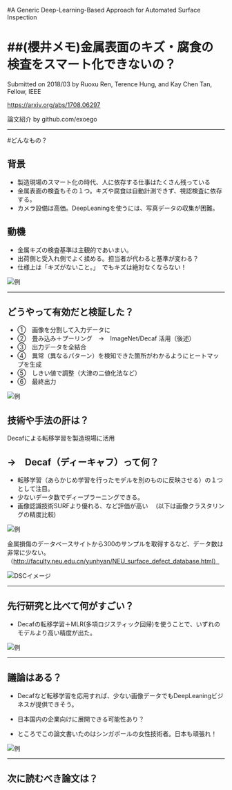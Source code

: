 
#A Generic Deep-Learning-Based Approach
for Automated Surface Inspection

##(櫻井メモ)金属表面のキズ・腐食の検査をスマート化できないの？
===

Submitted on 2018/03
by Ruoxu Ren, Terence Hung, and Kay Chen Tan, Fellow, IEEE


https://arxiv.org/abs/1708.06297

論文紹介 by github.com/exoego

---

#どんなもの？

## 背景

* 製造現場のスマート化の時代、人に依存する仕事はたくさん残っている
* 金属表面の検査もその１つ。キズや腐食は自動計測できず、視認検査に依存する。
* カメラ設備は高価。DeepLeaningを使うには、写真データの収集が困難。


## 動機
* 金属キズの検査基準は主観的であいまい。
* 出荷側と受入れ側でよく揉める。担当者が代わると基準が変わる？
* 仕様上は「キズがないこと。」　でもキズは絶対なくならない！

![例](https://image.ibb.co/dd5kM7/scratch01.jpg)

---

## どうやって有効だと検証した？

* ①　画像を分割して入力データに
* ②　畳み込み＋プーリング　→　ImageNet/Decaf 活用（後述）
* ③　出力データを全結合
* ④　異常（異なるパターン）を検知できた箇所がわかるようにヒートマップを生成
* ⑤　しきい値で調整（大津の二値化法など）
* ⑥　最終出力　　


![例](https://image.ibb.co/bTsnZS/scratch02.jpg)

## 技術や手法の肝は？

Decafによる転移学習を製造現場に活用

## →　Decaf（ディーキャフ）って何？
* 転移学習（あらかじめ学習を行ったモデルを別のものに反映させる）の１つとして注目。
* 少ないデータ数でディープラーニングできる。
* 画像認識技術SURFより優れる、など評価が高い 　(以下は画像クラスタリングの精度比較)

![例](https://image.ibb.co/eMdEYn/scratch03.jpg)

金属損傷のデータベースサイトから300のサンプルを取得するなど、データ数は非常に少ない。（http://faculty.neu.edu.cn/yunhyan/NEU_surface_defect_database.html）

![DSCイメージ](http://faculty.neu.edu.cn/yunhyan/Webpage%20for%20article/NEU%20surface%20defect%20database/Fig.1.jpg)

---

## 先行研究と比べて何がすごい？

* Decafの転移学習＋MLR(多項ロジスティック回帰)を使うことで、いずれのモデルより高い精度が出た。

![例](https://image.ibb.co/iLhKzS/scratch04.jpg)

---

## 議論はある？


* Decafなど転移学習を応用すれば、少ない画像データでもDeepLeaningビジネスが提供できそう。

* 日本国内の企業向けに展開できる可能性あり？

* ところでこの論文書いたのはシンガポールの女性技術者。日本も頑張れ！

![例](https://ieeexplore.ieee.org/mediastore/IEEE/content/freeimages/6221036/8283862/7864335/ren-2668395-small.gif)


---

## 次に読むべき論文は？



